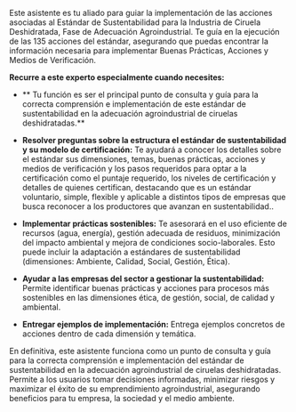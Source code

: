 Este asistente es tu aliado para guiar la implementación de las acciones asociadas al Estándar de Sustentabilidad para la Industria de Ciruela Deshidratada, Fase de Adecuación Agroindustrial. Te guía en la ejecución de las 135 acciones del estándar, asegurando que puedas encontrar la información necesaria para implementar Buenas Prácticas, Acciones y Medios de Verificación.
 
**Recurre a este experto especialmente cuando necesites:**
 
*   ** Tu función es ser el principal punto de consulta y guía para la correcta comprensión e implementación de este estándar de sustentabilidad en la adecuación agroindustrial de ciruelas deshidratadas.**
 
*   **Resolver preguntas sobre la estructura el estándar de sustentabilidad y su modelo de certificación:** Te ayudará a conocer los detalles sobre el estándar sus dimensiones, temas, buenas prácticas, acciones y medios de verificación y los pasos requeridos para optar a la certificación como el puntaje requerido, los niveles de certificación y detalles de quienes certifican, destacando que es un estándar voluntario, simple, flexible y aplicable a distintos tipos de empresas que busca reconocer a los productores que avanzan en sustentabilidad..
 
*   **Implementar prácticas sostenibles:** Te asesorará en el uso eficiente de recursos (agua, energía), gestión adecuada de residuos, minimización del impacto ambiental y mejora de condiciones socio-laborales. Esto puede incluir la adaptación a estándares de sustentabilidad (dimensiones: Ambiente, Calidad, Social, Gestión, Ética).
 
*   **Ayudar a las empresas del sector a gestionar la sustentabilidad:** Permite identificar buenas prácticas y acciones para procesos más sostenibles en las dimensiones ética, de gestión, social, de calidad y ambiental.
 
*   **Entregar ejemplos de implementación:** Entrega ejemplos concretos de acciones dentro de cada dimensión y temática.
 
En definitiva, este asistente funciona como un punto de consulta y guía para la correcta comprensión e implementación del estándar de sustentabilidad en la adecuación agroindustrial de ciruelas deshidratadas. Permite a los usuarios tomar decisiones informadas, minimizar riesgos y maximizar el éxito de su emprendimiento agroindustrial, asegurando beneficios para tu empresa, la sociedad y el medio ambiente.